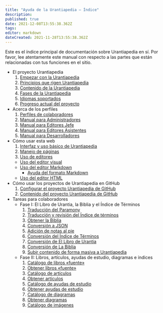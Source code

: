 ```yaml
---
title: "Ayuda de la Urantiapedia — Índice"
description: 
published: true
date: 2021-12-08T13:55:38.362Z
tags: 
editor: markdown
dateCreated: 2021-11-28T13:55:38.362Z
---
```


Este es el índice principal de documentación sobre Urantiapedia en sí. Por favor, lee atentamente este manual con respecto a las partes que están relacionadas con tus funciones en el sitio.

- El proyecto Urantiapedia
  1. [Empezar con la Urantiapedia](/es/help/start)
  2. [Principios que rigen Urantiapedia](/es/help/principles)
  3. [Contenido de la Urantiapedia](/es/help/content)
  4. [Fases de la Urantiapedia](/es/help/phases)
  5. [Idiomas soportados](/es/help/languages)
  6. [Progreso actual del proyecto](/es/help/status)
- Acerca de los perfiles
  1. [Perfiles de colaboradores](/es/help/roles)
  2. [Manual para Administradores](/es/help/admin)
  3. [Manual para Editores Jefe](/es/help/github)
  4. [Manual para Editores Asistentes](/es/help/github_assistant)
  5. [Manual para Desarrolladores](/es/help/devs)
- Cómo usar esta web
  1. [Interfaz y uso básico de Urantiapedia](/es/help/web_basics)
  2. [Manejo de páginas](/es/help/web_pages)
  3. [Uso de editores](/es/help/web_editors)
    - [Uso del editor visual](/es/help/web_visual_editor)
    - [Uso del editor Markdown](/es/help/web_markdown_editor)
      - [Ayuda del formato Markdown](/es/help/markdown)
    - [Uso del editor HTML](/es/help/web_html_editor)
- Cómo usar los proyectos de Urantiapedia en GitHub
  1. [Configurar el proyecto Urantiapedia de GitHub](/es/help/github_setting)
  2. [Contenido del proyecto Urantiapedia de GitHub](/es/help/github_content)
- Tareas para colaboradores
  - Fase I: El Libro de Urantia, la Biblia y el Índice de Términos
    1. [Traducción del Paramony](/es/help/github_paramony)
    2. [Traducción y revisión del Índice de términos](/es/help/github_topicindex)
    3. [Obtener la Biblia](/es/help/github_bible)
    4. [Conversión a JSON](/es/help/github_book_json)
    5. [Adición de notas al pie](/es/help/github_footnotes)
    6. [Conversión del Índice de Términos](/es/help/github_topicindex_to_wiki)
    7. [Conversión de El Libro de Urantia](/es/help/github_book_to_wiki)
    8. [Conversión de La Biblia](/es/help/github_bible_to_wiki)
    9. [Subir contenido de forma masiva a Urantiapedia](/es/help/github_upload)
  - Fase II: Libros, artículos, ayudas de estudio, diagramas e índices
    1. [Catálogo de libros «fuente»](/es/help/github_sourcebooks_catalog)
    2. [Obtener libros «fuente»](/es/help/github_sourcebooks_markdown)
    3. [Catálogo de artículos](/es/help/github_articles_catalog)
    4. [Obtener artículos](/es/help/github_articles_markdown)
    5. [Catálogo de ayudas de estudio](/es/help/github_studyaids_catalog)
    6. [Obtener ayudas de estudio](/es/help/github_studyaids_markdown)
    7. [Catálogo de diagramas](/es/help/github_diagrams_catalog)
    8. [Obtener diagramas](/es/help/github_diagrams_svg)
    9. [Catálogo de imágenes](/es/help/github_images_catalog)